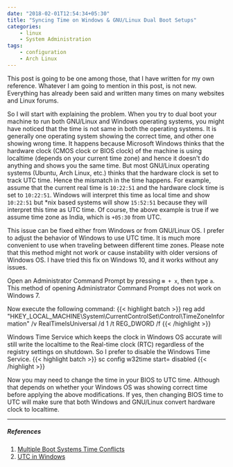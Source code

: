 ```yaml
---
date: "2018-02-01T12:54:34+05:30"
title: "Syncing Time on Windows & GNU/Linux Dual Boot Setups"
categories:
    - linux
    - System Administration
tags:
    - configuration
    - Arch Linux
---
```


This post is going to be one among those, that I have written for my own reference. Whatever I am going to mention in this post, is not new. Everything has already been said and written many times on many websites and Linux forums.

So I will start with explaining the problem. When you try to dual boot your machine to run both GNU/Linux and Windows operating systems, you might have noticed that the time is not same in both the operating systems. It is generally one operating system showing the correct time, and other one showing wrong time. It happens because Microsoft Windows thinks that the hardware clock (CMOS clock or BIOS clock) of the machine is using localtime (depends on your current time zone) and hence it doesn't do anything and shows you the same time. But most GNU/Linux operating systems (Ubuntu, Arch Linux, etc.) thinks that the hardware clock is set to track UTC time. Hence the mismatch in the time happens. For example, assume that the current real time is `10:22:51` and the hardware clock time is set to `10:22:51`. Windows will interpret this time as local time and show `10:22:51` but \*nix based systems will show `15:52:51` because they will interpret this time as UTC time. Of course, the above example is true if we assume time zone as India, which is `+05:30` from UTC.

This issue can be fixed either from Windows or from GNU/Linux OS. I prefer to adjust the behavior of Windows to use UTC time. It is much more convenient to use when traveling between different time zones. Please note that this method might not work or cause instability with older versions of Windows OS. I have tried this fix on Windows 10, and it works without any issues.

Open an Administrator Command Prompt by pressing `⊞ + x`, then type `a`. This method of opening Administrator Command Prompt does not work on Windows 7.

Now execute the following command:
{{< highlight batch >}}
reg add "HKEY_LOCAL_MACHINE\System\CurrentControlSet\Control\TimeZoneInformation" /v RealTimeIsUniversal /d 1 /t REG_DWORD /f
{{< /highlight >}}

Windows Time Service which keeps the clock in Windows OS accurate will still write the localtime to the Real-time clock (RTC) regardless of the registry settings on shutdown. So I prefer to disable the Windows Time Service.
{{< highlight batch >}}
sc config w32time start= disabled
{{< /highlight >}}

Now you may need to change the time in your BIOS to UTC time. Although that depends on whether your Windows OS was showing correct time before applying the above modifications. If yes, then changing BIOS time to UTC will make sure that both Windows and GNU/Linux convert hardware clock to localtime.

*****
##### References
1. [Multiple Boot Systems Time Conflicts](https://help.ubuntu.com/community/UbuntuTime#Multiple_Boot_Systems_Time_Conflicts)
2. [UTC in Windows](https://wiki.archlinux.org/index.php/Time#UTC_in_Windows)
